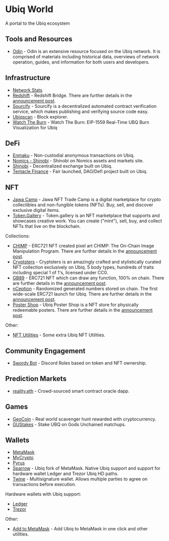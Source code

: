# Ubiq World

A portal to the Ubiq ecosystem

## Tools and Resources

- [Odin](https://odin.ubiqsmart.com/) - Odin is an extensive resource focused on the Ubiq network. It is comprised of materials including historical data, overviews of network operation, guides, and information for both users and developers.

## Infrastructure

- [Network Stats](https://stats.ubiqscan.io/)
- [Redshift](https://redshift.ubiqsmart.com/) - Redshift Bridge. There are further details in the [announcement post](https://blog.ubiqsmart.com/announcing-redshift-dd48279eca16).
- [Sourcify](https://sourcify.dev/) - Sourcify is a decentralized automated contract verification service, which makes publishing and verifying source code easy.
- [Ubiqscan](https://ubiqscan.io/) - Block explorer.
- [Watch The Burn](https://watchtheburn.ubiqsmart.com/) - Watch The Burn: EIP-1559 Real-Time UBQ Burn Visualization for Ubiq

## DeFi

- [Enmaku](https://enmaku.io/) - Non-custodial anonymous transactions on Ubiq.
- [Nomics - Shinobi](https://nomics.com/exchanges/shinobi) - Shinobi on Nomics assets and markets site.
- [Shinobi](https://shinobi.ubiq.ninja/) - Decentralized exchange built on Ubiq.
- [Tentacle Finance](https://tentacle.finance/) - Fair launched, DAO/Defi project built on Ubiq.

## NFT

- [Jawa Camp](https://jawacamp.ubiqsmart.com/) - Jawa NFT Trade Camp is a digital marketplace for crypto collectibles and non-fungible tokens (NFTs). Buy, sell, and discover exclusive digital items.
- [Token.Gallery](https://token.gallery/) - Token.gallery is an NFT marketplace that supports and showcases creative work. You can create ("mint"), sell, buy, and collect NFTs that live on the blockchain.

Collections:

- [CHIMP](https://chimp.ubiqsmart.com/) - ERC721 NFT created pixel art CHIMP: The On-Chain Image Manipulation Program. There are further details in the [announcement post](https://blog.ubiqsmart.com/announcing-chimp-49eb70f30991).
- [Cryptsters](https://cryptsters.ubiqsmart.com/) - Cryptsters is an amazingly crafted and stylistically curated NFT collection exclusively on Ubiq. 5 body types, hundreds of traits including special 1 of 1's, licensed under CC0.
- [GB89](https://ubiq.github.io/gb89/) - ERC721 NFT which can draw any function, 100% on chain. There are further details in the [announcement post](https://blog.ubiqsmart.com/announcing-gb89-fca1a76aa892).
- [nCeption](https://nception.ubiqsmart.com/) - Randomized generated numbers stored on chain. The first wide-scale ERC721 launch for Ubiq. There are further details in the [announcement post](https://blog.ubiqsmart.com/announcing-nception-ba2eb5fc952).
- [Poster Shop](https://poster.ubiqsmart.com/) - Ubiq Poster Shop is a NFT store for physically redeemable posters. There are further details in the [announcement post](https://blog.ubiqsmart.com/ubiq-launches-its-first-redeemable-nft-39e70bf1084).

Other:

- [NFT Utilities](https://ubiq.github.io/nftutils/) - Some extra Ubiq NFT Utilities.

## Community Engagement

- [Swordy Bot](https://swordybot.com/) - Discord Roles based on token and NFT ownership.

## Prediction Markets

- [reality.eth](https://realityeth.github.io/#!/network/8) - Crowd-sourced smart contract oracle dapp.

## Games

- [GeoCoin](https://geocoin.cash/) - Real world scavenger hunt rewarded with cryptocurrency.
- [GUStakes](https://gustakes.gg/) - Stake UBQ on Gods Unchained matchups.

## Wallets

- [MetaMask](https://metamask.io/)
- [MyCrypto](https://mycrypto.com/)
- [Pyrus](https://pyrus.ubiqsmart.com/)
- [Sparrow](https://ubiqsmart.com/sparrow) - Ubiq fork of MetaMask. Native Ubiq support and support for hardware wallet Ledger and Trezor Ubiq HD paths.
- [Twine](https://twine.ubiqsmart.com/) - Multisignature wallet. Allows multiple parties to agree on transactions before execution.

Hardware wallets with Ubiq support:

- [Ledger](https://www.ledger.com/)
- [Trezor](https://shop.trezor.io/)

Other:

- [Add to MetaMask](https://ubiq.github.io/addtometamask/) - Add Ubiq to MetaMask in one click and other utilities.
